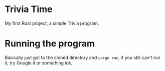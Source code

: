 # Trivia Time
My first Rust project, a simple Trivia program.

# Running the program
Basically just got to the cloned directory and `cargo run`, if you still can't run it, try Google it or something idk.
